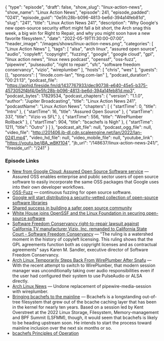 {
  "type": "episode",
  "draft": false,
  "show_slug": "linux-action-news",
  "show_name": "Linux Action News",
  "episode": 241,
  "episode_padded": "0241",
  "episode_guid": "0e5fc28b-b096-4813-be6d-394a14feb81d",
  "slug": "241",
  "title": "Linux Action News 241",
  "description": "Why Google's new open-source security effort might fall a bit short, the Arch snag this week, a big win for Right to Repair, and why you might soon have a new favorite filesystem.",
  "date": "2022-05-19T11:30:00-07:00",
  "header_image": "/images/shows/linux-action-news.png",
  "categories": [
    "Linux Action News"
  ],
  "tags": [
    "alsa",
    "arch linux",
    "assured open source",
    "audio",
    "copyleft",
    "copyright",
    "fuzzing",
    "google",
    "google cloud",
    "gpl",
    "linux action news",
    "linux news podcast",
    "openssf",
    "oss-fuzz",
    "pipewire",
    "pulseaudio",
    "right to repair",
    "sfc",
    "software freedom conservancy",
    "vizio",
    "wireplumber"
  ],
  "hosts": [
    "chris",
    "wes"
  ],
  "guests": [],
  "sponsors": [
    "linode.com-lan",
    "ting.com-lan"
  ],
  "podcast_duration": "00:21:13",
  "podcast_file": "https://aphid.fireside.fm/d/1437767933/dec90738-e640-45e5-b375-4573052f4bf4/0e5fc28b-b096-4813-be6d-394a14feb81d.mp3",
  "podcast_bytes": 17829534,
  "podcast_chapters": {
    "version": "1.1.0",
    "author": "Jupiter Broadcasting",
    "title": "Linux Action News 241",
    "podcastName": "Linux Action News",
    "chapters": [
      {
        "startTime": 0,
        "title": "Intro"
      },
      {
        "startTime": 16,
        "title": "Assured Open Source"
      },
      {
        "startTime": 337,
        "title": "Vizio vs SFL"
      },
      {
        "startTime": 556,
        "title": "WirePlumber Rollback"
      },
      {
        "startTime": 904,
        "title": "bcachefs is Nigh"
      },
      {
        "startTime": 1211,
        "title": "Outro"
      }
    ]
  },
  "podcast_alt_file": null,
  "podcast_ogg_file": null,
  "video_file": "http://201406.jb-dl.cdn.scaleengine.net/lan/2022/lan-0241.mp4",
  "video_hd_file": null,
  "video_mobile_file": null,
  "youtube_link": "https://youtu.be/jBA_wBKf104",
  "jb_url": "/148637/linux-action-news-241/",
  "fireside_url": "/241"
}


### Episode Links

  * [New from Google Cloud: Assured Open Source Software service](https://cloud.google.com/blog/products/identity-security/introducing-assured-open-source-software-service "New from Google Cloud: Assured Open Source Software service") — Assured OSS enables enterprise and public sector users of open source software to easily incorporate the same OSS packages that Google uses into their own developer workflows.
  * [OSS-Fuzz](https://github.com/google/oss-fuzz "OSS-Fuzz") — continuous fuzzing for open source software.
  * [Google will start distributing a security-vetted collection of open-source software libraries](https://www.theverge.com/2022/5/17/23097529/google-assured-open-source-software-security-vetted-libraries "Google will start distributing a security-vetted collection of open-source software libraries")
  * [Shared success in building a safer open source community](https://blog.google/technology/safety-security/shared-success-in-building-a-safer-open-source-community/ "Shared success in building a safer open source community")
  * [White House joins OpenSSF and the Linux Foundation in securing open-source software](https://www.zdnet.com/article/white-house-joins-openssf-and-the-linux-foundation-in-securing-open-source-software/ "White House joins OpenSSF and the Linux Foundation in securing open-source software")
  * [Software Freedom Conservancy right-to-repair lawsuit against California TV manufacturer Vizio, Inc. remanded to California State Court - Software Freedom Conservancy](https://sfconservancy.org/news/2022/may/16/vizio-remand-win/ "Software Freedom Conservancy right-to-repair lawsuit against California TV manufacturer Vizio, Inc. remanded to California State Court - Software Freedom Conservancy") — "The ruling is a watershed moment in the history of copyleft licensing. This ruling shows that the GPL agreements function both as copyright licenses and as contractual agreements" says Karen M. Sandler, executive director of Software Freedom Conservancy.
  * [Arch Linux Temporarily Steps Back From WirePlumber After Snafu](https://www.phoronix.com/scan.php?page=news_item&px=Arch-Linux-WirePlumber-Snafu "Arch Linux Temporarily Steps Back From WirePlumber After Snafu") — With the recent attempt to switch to WirePlumber, that modern session manager was unconditionally taking over audio responsibilities even if the user had configured their system to use PulseAudio or ALSA directly.
  * [Arch Linux News](https://archlinux.org/news/undone-replacement-of-pipewire-media-session-with-wireplumber/ "Arch Linux News") — Undone replacement of pipewire-media-session with wireplumber.
  * [Bringing bcachefs to the mainline](https://lwn.net/Articles/895266/ "Bringing bcachefs to the mainline") — Bcachefs is a longstanding out-of-tree filesystem that grew out of the bcache caching layer that has been in the kernel for nearly ten years. Based on a session led by Kent Overstreet at the 2022 Linux Storage, Filesystem, Memory-management and BPF Summit (LSFMM), though, it would seem that bcachefs is likely to be heading upstream soon. He intends to start the process toward mainline inclusion over the next six months or so.
  * [bcachefs Principles of Operation](https://bcachefs.org/bcachefs-principles-of-operation.pdf "bcachefs Principles of Operation")


